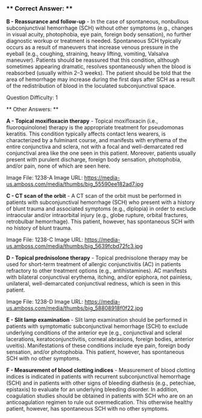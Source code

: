 ### ** Correct Answer: **

**B - Reassurance and follow-up** - In the case of spontaneous, nonbullous subconjunctival hemorrhage (SCH) without other symptoms (e.g., changes in visual acuity, photophobia, eye pain, foreign body sensation), no further diagnostic workup or treatment is needed. Spontaneous SCH typically occurs as a result of maneuvers that increase venous pressure in the eyeball (e.g., coughing, straining, heavy lifting, vomiting, Valsalva maneuver). Patients should be reassured that this condition, although sometimes appearing dramatic, resolves spontaneously when the blood is reabsorbed (usually within 2–3 weeks). The patient should be told that the area of hemorrhage may increase during the first days after SCH as a result of the redistribution of blood in the loculated subconjunctival space.

Question Difficulty: 1

** Other Answers: **

**A - Topical moxifloxacin therapy** - Topical moxifloxacin (i.e., fluoroquinolone) therapy is the appropriate treatment for pseudomonas keratitis. This condition typically affects contact lens wearers, is characterized by a fulminant course, and manifests with erythema of the entire conjunctiva and sclera, not with a focal and well-demarcated red conjunctival area like the one seen in this patient. Moreover, patients usually present with purulent discharge, foreign body sensation, photophobia, and/or pain, none of which are seen here.

Image File: 1238-A
Image URL: https://media-us.amboss.com/media/thumbs/big_55590ee182ad7.jpg

**C - CT scan of the orbit** - A CT scan of the orbit must be performed in patients with subconjunctival hemorrhage (SCH) who present with a history of blunt trauma and associated symptoms (e.g., diplopia) in order to exclude intraocular and/or intraorbital injury (e.g., globe rupture, orbital fractures, retrobulbar hemorrhage). This patient, however, has spontaneous SCH with no history of blunt trauma.

Image File: 1238-C
Image URL: https://media-us.amboss.com/media/thumbs/big_5639fcbd72fc3.jpg

**D - Topical prednisolone therapy** - Topical prednisolone therapy may be used for short-term treatment of allergic conjunctivitis (AC) in patients refractory to other treatment options (e.g., antihistamines). AC manifests with bilateral conjunctival erythema, itching, and/or epiphora, not painless, unilateral, well-demarcated conjunctival redness, which is seen in this patient.

Image File: 1238-D
Image URL: https://media-us.amboss.com/media/thumbs/big_58808918f0f22.jpg

**E - Slit lamp examination** - Slit lamp examination should be performed in patients with symptomatic subconjunctival hemorrhage (SCH) to exclude underlying conditions of the anterior eye (e.g., conjunctival and scleral lacerations, keratoconjunctivitis, corneal abrasions, foreign bodies, anterior uveitis). Manifestations of these conditions include eye pain, foreign body sensation, and/or photophobia. This patient, however, has spontaneous SCH with no other symptoms.

**F - Measurement of blood clotting indices** - Measurement of blood clotting indices is indicated in patients with recurrent subconjunctival hemorrhage (SCH) and in patients with other signs of bleeding diathesis (e.g., petechiae, epistaxis) to evaluate for an underlying bleeding disorder. In addition, coagulation studies should be obtained in patients with SCH who are on an anticoagulation regimen to rule out overmedication. This otherwise healthy patient, however, has spontaneous SCH with no other symptoms.

